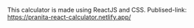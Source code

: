 This calculator is made using ReactJS and CSS.
Publised-link: https://pranita-react-calculator.netlify.app/
